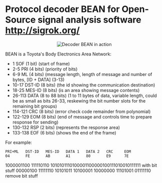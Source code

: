 # Protocol decoder BEAN for Open-Source signal analysis software http://sigrok.org/
<p align="center">
  <img alt="Decoder BEAN in action" src="https://user-images.githubusercontent.com/47828690/54356157-f22d2280-466b-11e9-8dc5-1bfb1312ad32.PNG">
</p>

BEAN is a Toyota's Body Electronics Area Network:
* 1 SOF (1 bit) (start of frame)
* 2-5 PRI (4 bits) (priority of bits)
* 6-9 ML (4 bits) (message length, length of message and number of bytes, [ID + DATA] (3-13)
* 10-17 DST-ID (8 bits) (the id showing the communication destination)
* 18-25 MES-ID (8 bits) (is an area showing message contents)
* 26-113 DATA (8 to 88 bits) (1 to 11 bytes of data, variable length, could be as small as bits 26-33, reskewing the bit number slots for the remaining bit groups)
* 114-121 CRC (8 bits) (error check code remainder from polynomial)
* 122-129 EOM (8 bits) (end of message and controls time to prepare response for sending)
* 130-132 RSP (2 bits) (represents the response area)
* 133-138 EOF (6 bits) (shows the end of the frame)



 For example:

    PRI+ML	 DST-ID   MES-ID   DATA 1   DATA 2   CRC     EOM 
    04	 	 FE		  AB	   A1	    80	     E9	     7E

  1000001100 111110110 1010101110100001100000100111010010111111   with bit stuff
   00000100 11111110 10101011 10100001 10000000 11101001 01111110  remove bit stuff
